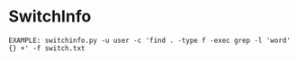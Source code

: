 # SwitchInfo
```
EXAMPLE: switchinfo.py -u user -c 'find . -type f -exec grep -l 'word' {} +' -f switch.txt  
```